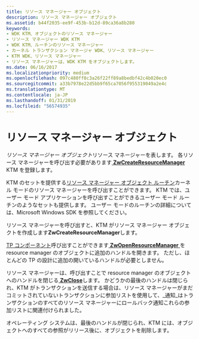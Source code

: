 ```yaml
---
title: リソース マネージャー オブジェクト
description: リソース マネージャー オブジェクト
ms.assetid: b44f2035-ee9f-453b-b12d-89ca36a8b280
keywords:
- WDK KTM、オブジェクトのリソース マネージャー
- リソース マネージャー WDK KTM
- WDK KTM、ルーチンのリソース マネージャー
- カーネル トランザクション マネージャ WDK、リソース マネージャー
- KTM WDK、リソース マネージャー
- リソース マネージャーは、WDK KTM をオブジェクトします。
ms.date: 06/16/2017
ms.localizationpriority: medium
ms.openlocfilehash: 097c480ff8c3a26f22ff89a8bedbf42c4b020ec0
ms.sourcegitcommit: a33b7978e22d5bb9f65ca7056f955319049a2e4c
ms.translationtype: MT
ms.contentlocale: ja-JP
ms.lasthandoff: 01/31/2019
ms.locfileid: "56574935"
---
```

# <a name="resource-manager-objects"></a>リソース マネージャー オブジェクト


*リソース マネージャー オブジェクト*リソース マネージャーを表します。 各リソース マネージャーを呼び出す必要があります[ **ZwCreateResourceManager** ](https://msdn.microsoft.com/library/windows/hardware/ff566427) KTM を登録します。

KTM のセットを提供する[リソース マネージャー オブジェクト ルーチン](https://msdn.microsoft.com/library/windows/hardware/ff561098)カーネル モードのリソース マネージャーを呼び出すことができます。 KTM では、ユーザー モード アプリケーションを呼び出すことができるユーザー モード ルーチンのようなセットも提供します。 ユーザー モードのルーチンの詳細については、Microsoft Windows SDK を参照してください。

リソース マネージャーを呼び出すと、KTM がリソース マネージャー オブジェクトを作成します**ZwCreateResourceManager**します。

[TP コンポーネント](understanding-tps-components.md)呼び出すことができます[ **ZwOpenResourceManager** ](https://msdn.microsoft.com/library/windows/hardware/ff567026)を resource manager のオブジェクトに追加のハンドルを開きます。 ただし、ほとんどの TP の設計に追加の開いているハンドルが必要としません。

リソース マネージャーは、呼び出すことで resource manager のオブジェクトへのハンドルを閉じる[ **ZwClose**](https://msdn.microsoft.com/library/windows/hardware/ff566417)します。 かどうかの最後のハンドルは閉じられ、KTM がトランザクションを送信する場合は、リソース マネージャーがまだコミットされていないトランザクションに参加リストを使用して、\_通知\_はトランザクションのすべてのリソース マネージャーにロールバック通知これらの参加リストに関連付けられました。

オペレーティング システムは、最後のハンドルが閉じられ、KTM には、オブジェクトへのすべての参照がリリース後に、オブジェクトを削除します。

 

 




